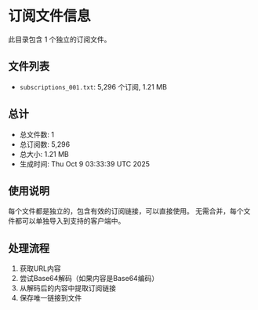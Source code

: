 # 订阅文件信息

此目录包含 1 个独立的订阅文件。

## 文件列表

- `subscriptions_001.txt`: 5,296 个订阅, 1.21 MB

## 总计
- 总文件数: 1
- 总订阅数: 5,296
- 总大小: 1.21 MB
- 生成时间: Thu Oct  9 03:33:39 UTC 2025

## 使用说明
每个文件都是独立的，包含有效的订阅链接，可以直接使用。
无需合并，每个文件都可以单独导入到支持的客户端中。

## 处理流程
1. 获取URL内容
2. 尝试Base64解码（如果内容是Base64编码）
3. 从解码后的内容中提取订阅链接
4. 保存唯一链接到文件

